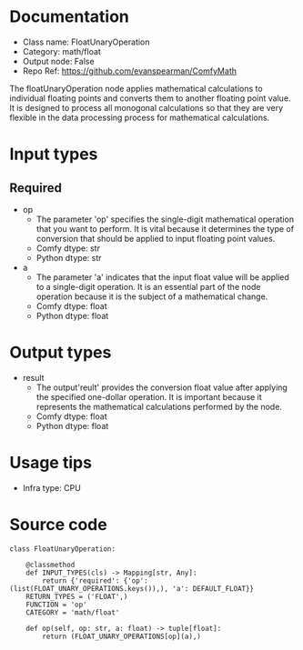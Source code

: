 # Documentation
- Class name: FloatUnaryOperation
- Category: math/float
- Output node: False
- Repo Ref: https://github.com/evanspearman/ComfyMath

The floatUnaryOperation node applies mathematical calculations to individual floating points and converts them to another floating point value. It is designed to process all monogonal calculations so that they are very flexible in the data processing process for mathematical calculations.

# Input types
## Required
- op
    - The parameter 'op' specifies the single-digit mathematical operation that you want to perform. It is vital because it determines the type of conversion that should be applied to input floating point values.
    - Comfy dtype: str
    - Python dtype: str
- a
    - The parameter 'a' indicates that the input float value will be applied to a single-digit operation. It is an essential part of the node operation because it is the subject of a mathematical change.
    - Comfy dtype: float
    - Python dtype: float

# Output types
- result
    - The output'reult' provides the conversion float value after applying the specified one-dollar operation. It is important because it represents the mathematical calculations performed by the node.
    - Comfy dtype: float
    - Python dtype: float

# Usage tips
- Infra type: CPU

# Source code
```
class FloatUnaryOperation:

    @classmethod
    def INPUT_TYPES(cls) -> Mapping[str, Any]:
        return {'required': {'op': (list(FLOAT_UNARY_OPERATIONS.keys()),), 'a': DEFAULT_FLOAT}}
    RETURN_TYPES = ('FLOAT',)
    FUNCTION = 'op'
    CATEGORY = 'math/float'

    def op(self, op: str, a: float) -> tuple[float]:
        return (FLOAT_UNARY_OPERATIONS[op](a),)
```
